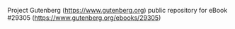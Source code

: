 Project Gutenberg (https://www.gutenberg.org) public repository for eBook #29305 (https://www.gutenberg.org/ebooks/29305)
